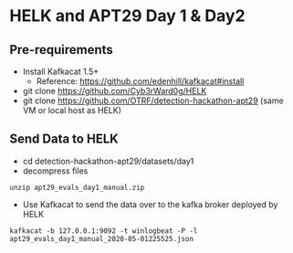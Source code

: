 # HELK and APT29 Day 1 & Day2

## Pre-requirements

* Install Kafkacat 1.5+
  * Reference: https://github.com/edenhill/kafkacat#install
* git clone https://github.com/Cyb3rWard0g/HELK
* git clone https://github.com/OTRF/detection-hackathon-apt29 (same VM or local host as HELK)

## Send Data to HELK

* cd detection-hackathon-apt29/datasets/day1
* decompress files

```
unzip apt29_evals_day1_manual.zip
```

* Use Kafkacat to send the data over to the kafka broker deployed by HELK

```
kafkacat -b 127.0.0.1:9092 -t winlogbeat -P -l apt29_evals_day1_manual_2020-05-01225525.json
```


